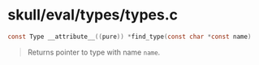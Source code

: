 # skull/eval/types/types.c

```c
const Type __attribute__((pure)) *find_type(const char *const name)
```

> Returns pointer to type with name `name`.

